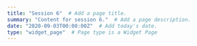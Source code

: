 ```yaml
---
title: "Session 6"  # Add a page title.
summary: "Content for session 6."  # Add a page description.
date: "2020-09-03T00:00:00Z"  # Add today's date.
type: "widget_page"  # Page type is a Widget Page
---
```

